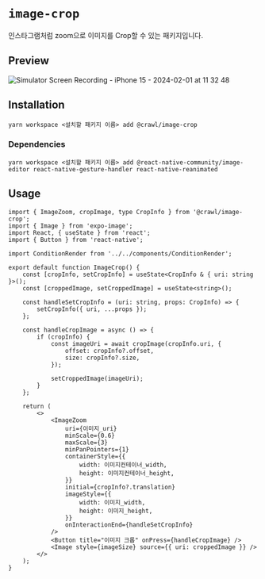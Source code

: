 # `image-crop`

인스타그램처럼 zoom으로 이미지를 Crop할 수 있는 패키지입니다.

## Preview
![Simulator Screen Recording - iPhone 15 - 2024-02-01 at 11 32 48](https://github.com/ReptalieRegion/react-native-monorepo/assets/96051437/26203868-7166-4a30-b775-14e9bfbffbdc)


## Installation

```
yarn workspace <설치할 패키지 이름> add @crawl/image-crop
```

### Dependencies

```
yarn workspace <설치할 패키지 이름> add @react-native-community/image-editor react-native-gesture-handler react-native-reanimated
```

## Usage

```tsx
import { ImageZoom, cropImage, type CropInfo } from '@crawl/image-crop';
import { Image } from 'expo-image';
import React, { useState } from 'react';
import { Button } from 'react-native';

import ConditionRender from '../../components/ConditionRender';

export default function ImageCrop() {
    const [cropInfo, setCropInfo] = useState<CropInfo & { uri: string }>();
    const [croppedImage, setCroppedImage] = useState<string>();

    const handleSetCropInfo = (uri: string, props: CropInfo) => {
        setCropInfo({ uri, ...props });
    };

    const handleCropImage = async () => {
        if (cropInfo) {
            const imageUri = await cropImage(cropInfo.uri, {
                offset: cropInfo?.offset,
                size: cropInfo?.size,
            });

            setCroppedImage(imageUri);
        }
    };

    return (
        <>
            <ImageZoom
                uri={이미지_uri}
                minScale={0.6}
                maxScale={3}
                minPanPointers={1}
                containerStyle={{
                    width: 이미지컨테이너_width,
                    height: 이미지컨테이너_height,
                }}
                initial={cropInfo?.translation}
                imageStyle={{
                    width: 이미지_width,
                    height: 이미지_height,
                }}
                onInteractionEnd={handleSetCropInfo}
            />
            <Button title="이미지 크롭" onPress={handleCropImage} />
            <Image style={imageSize} source={{ uri: croppedImage }} />
        </>
    );
}
```
